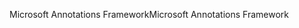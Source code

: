 <span data-ttu-id="abb8a-101">Microsoft Annotations Framework</span><span class="sxs-lookup"><span data-stu-id="abb8a-101">Microsoft Annotations Framework</span></span>